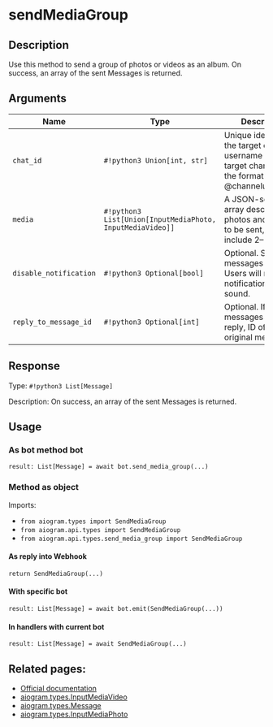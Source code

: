 # sendMediaGroup

## Description

Use this method to send a group of photos or videos as an album. On success, an array of the sent Messages is returned.


## Arguments

| Name | Type | Description |
| - | - | - |
| `chat_id` | `#!python3 Union[int, str]` | Unique identifier for the target chat or username of the target channel (in the format @channelusername) |
| `media` | `#!python3 List[Union[InputMediaPhoto, InputMediaVideo]]` | A JSON-serialized array describing photos and videos to be sent, must include 2–10 items |
| `disable_notification` | `#!python3 Optional[bool]` | Optional. Sends the messages silently. Users will receive a notification with no sound. |
| `reply_to_message_id` | `#!python3 Optional[int]` | Optional. If the messages are a reply, ID of the original message |



## Response

Type: `#!python3 List[Message]`

Description: On success, an array of the sent Messages is returned.


## Usage


### As bot method bot

```python3
result: List[Message] = await bot.send_media_group(...)
```

### Method as object

Imports:

- `from aiogram.types import SendMediaGroup`
- `from aiogram.api.types import SendMediaGroup`
- `from aiogram.api.types.send_media_group import SendMediaGroup`

#### As reply into Webhook
```python3
return SendMediaGroup(...)
```

#### With specific bot
```python3
result: List[Message] = await bot.emit(SendMediaGroup(...))
```

#### In handlers with current bot
```python3
result: List[Message] = await SendMediaGroup(...)
```


## Related pages:

- [Official documentation](https://core.telegram.org/bots/api#sendmediagroup)
- [aiogram.types.InputMediaVideo](../types/input_media_video.md)
- [aiogram.types.Message](../types/message.md)
- [aiogram.types.InputMediaPhoto](../types/input_media_photo.md)
